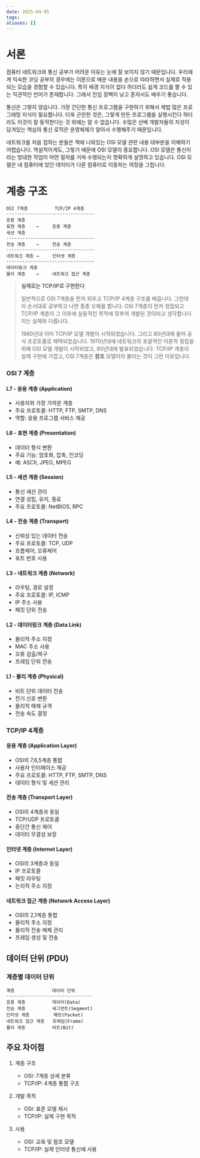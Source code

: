 ```yaml
---
date: 2025-04-05
tags: 
aliases: []
---
```

# 서론

컴퓨터 네트워크와 통신 공부가 어려운 이유는 눈에 잘 보이지 않기 때문입니다. 우리에게 익숙한 코딩 공부의 경우에는 이론으로 배운 내용을 손으로 따라하면서 실제로 적용되는 모습을 경험할 수 있습니다. 특히 배경 지식이 없다 하더라도 쉽게 코드를 짤 수 있는 직관적인 언어가 존재합니다. 그래서 진입 장벽이 낮고 혼자서도 배우기 좋습니다. 

통신은 그렇지 않습니다. 가장 간단한 통신 프로그램을 구현하기 위해서 제법 많은 프로그래밍 지식이 필요합니다. 더욱 곤란한 것은, 그렇게 만든 프로그램을 실행시킨다 하더라도 이것이 잘 동작한다는 것 외에는 알 수 없습니다. 수많은 선배 개발자들의 지성이 담겨있는 핵심의 통신 로직은 운영체제가 알아서 수행해주기 때문입니다. 

네트워크를 처음 접하는 분들은 책에 나와있는 OSI 모델 관련 내용 대부분을 이해하기 어렵습니다. 역설적이게도, 그렇기 때문에 OSI 모델이 중요합니다. OSI 모델은 통신이라는 방대한 작업이 어떤 절차를 거쳐 수행되는지 명확하게 설명하고 있습니다. OSI 모델은 내 컴퓨터에 있던 데이터가 다른 컴퓨터로 이동하는 여정을 그립니다.

# 계층 구조

```
OSI 7계층          TCP/IP 4계층
---------------------------------
응용 계층
표현 계층    →     응용 계층
세션 계층
---------------------------------
전송 계층    →     전송 계층
---------------------------------
네트워크 계층 →     인터넷 계층
---------------------------------
데이터링크 계층
물리 계층    →     네트워크 접근 계층
```

>**실제로는 TCP/IP로 구현한다**
>
>일반적으로 OSI 7계층을 먼저 외우고 TCP/IP 4계층 구조를 배웁니다. 그런데 이 순서대로 공부하고 나면 종종 오해를 합니다. OSI 7계층이 먼저 정립되고 TCP/IP 계층이 그 이후에 실용적인 목적에 맞추어 개발된 것이라고 생각합니다. 이는 실제와 다릅니다. 
>
>1960년대 이미 TCP/IP 모델 개발이 시작되었습니다. 그리고 80년대에 들어 공식 프로토콜로 채택되었습니다. 1970년대에 네트워크의 포괄적인 이론적 정립을 위해 OSI 모델 개발이 시작되었고, 80년대에 발표되었습니다. TCP/IP 계층이 실제 구현에 가깝고, OSI 7계층은 **참조** 모델이라 불리는 것이 그런 이유입니다. 

### OSI 7 계층

#### L7 - 응용 계층 (Application)
- 사용자와 가장 가까운 계층
- 주요 프로토콜: HTTP, FTP, SMTP, DNS
- 역할: 응용 프로그램 서비스 제공

#### L6 - 표현 계층 (Presentation)
- 데이터 형식 변환
- 주요 기능: 암호화, 압축, 인코딩
- 예: ASCII, JPEG, MPEG

#### L5 - 세션 계층 (Session)
- 통신 세션 관리
- 연결 성립, 유지, 종료
- 주요 프로토콜: NetBIOS, RPC

#### L4 - 전송 계층 (Transport)
- 신뢰성 있는 데이터 전송
- 주요 프로토콜: TCP, UDP
- 흐름제어, 오류제어
- 포트 번호 사용

#### L3 - 네트워크 계층 (Network)
- 라우팅, 경로 설정
- 주요 프로토콜: IP, ICMP
- IP 주소 사용
- 패킷 단위 전송

#### L2 - 데이터링크 계층 (Data Link)
- 물리적 주소 지정
- MAC 주소 사용
- 오류 검출/복구
- 프레임 단위 전송

#### L1 - 물리 계층 (Physical)
- 비트 단위 데이터 전송
- 전기 신호 변환
- 물리적 매체 규격
- 전송 속도 결정

### TCP/IP 4계층

#### 응용 계층 (Application Layer)
- OSI의 7,6,5계층 통합
- 사용자 인터페이스 제공
- 주요 프로토콜: HTTP, FTP, SMTP, DNS
- 데이터 형식 및 세션 관리

#### 전송 계층 (Transport Layer)
- OSI의 4계층과 동일
- TCP/UDP 프로토콜
- 종단간 통신 제어
- 데이터 무결성 보장

#### 인터넷 계층 (Internet Layer)
- OSI의 3계층과 동일
- IP 프로토콜
- 패킷 라우팅
- 논리적 주소 지정

#### 네트워크 접근 계층 (Network Access Layer)
- OSI의 2,1계층 통합
- 물리적 주소 지정
- 물리적 전송 매체 관리
- 프레임 생성 및 전송

## 데이터 단위 (PDU)

### 계층별 데이터 단위
```
계층              데이터 단위
--------------------------------
응용 계층          데이터(Data)
전송 계층          세그먼트(Segment)
인터넷 계층         패킷(Packet)
네트워크 접근 계층   프레임(Frame)
물리 계층          비트(Bit)
```

## 주요 차이점

1. 계층 구조
   - OSI: 7계층 상세 분류
   - TCP/IP: 4계층 통합 구조

2. 개발 목적
   - OSI: 표준 모델 제시
   - TCP/IP: 실제 구현 목적

3. 사용
   - OSI: 교육 및 참조 모델
   - TCP/IP: 실제 인터넷 통신에 사용